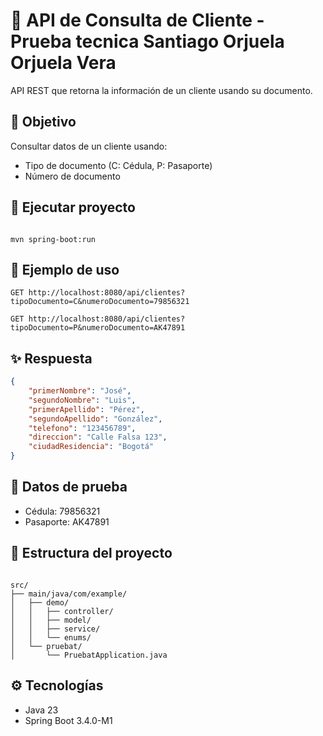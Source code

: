 # 👥 API de Consulta de Cliente - Prueba tecnica Santiago Orjuela Orjuela Vera

API REST que retorna la información de un cliente usando su documento.

## 🎯 Objetivo
Consultar datos de un cliente usando:
- Tipo de documento (C: Cédula, P: Pasaporte)
- Número de documento

## 🚀 Ejecutar proyecto
```

mvn spring-boot:run
```

## 📝 Ejemplo de uso
```
GET http://localhost:8080/api/clientes?tipoDocumento=C&numeroDocumento=79856321

GET http://localhost:8080/api/clientes?tipoDocumento=P&numeroDocumento=AK47891
```

## ✨ Respuesta
```json
{
    "primerNombre": "José",
    "segundoNombre": "Luis",
    "primerApellido": "Pérez",
    "segundoApellido": "González",
    "telefono": "123456789",
    "direccion": "Calle Falsa 123",
    "ciudadResidencia": "Bogotá"
}
```

## 🧪 Datos de prueba
- Cédula: 79856321
- Pasaporte: AK47891

## 📁 Estructura del proyecto
```

src/
├── main/java/com/example/
│   ├── demo/
│   │   ├── controller/
│   │   ├── model/
│   │   ├── service/
│   │   └── enums/
│   └── pruebat/
│       └── PruebatApplication.java
```

## ⚙️ Tecnologías
- Java 23
- Spring Boot 3.4.0-M1
```
